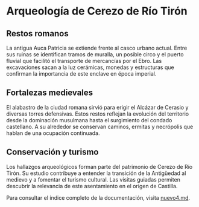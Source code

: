 # Arqueología de Cerezo de Río Tirón

## Restos romanos
La antigua Auca Patricia se extiende frente al casco urbano actual. Entre sus ruinas se identifican tramos de muralla, un posible circo y el puerto fluvial que facilitó el transporte de mercancías por el Ebro. Las excavaciones sacan a la luz cerámicas, monedas y estructuras que confirman la importancia de este enclave en época imperial.

## Fortalezas medievales
El alabastro de la ciudad romana sirvió para erigir el Alcázar de Cerasio y diversas torres defensivas. Estos restos reflejan la evolución del territorio desde la dominación musulmana hasta el surgimiento del condado castellano. A su alrededor se conservan caminos, ermitas y necrópolis que hablan de una ocupación continuada.

## Conservación y turismo
Los hallazgos arqueológicos forman parte del patrimonio de Cerezo de Río Tirón. Su estudio contribuye a entender la transición de la Antigüedad al medievo y a fomentar el turismo cultural. Las visitas guiadas permiten descubrir la relevancia de este asentamiento en el origen de Castilla.

Para consultar el índice completo de la documentación, visita [nuevo4.md](../nuevo4.md).
